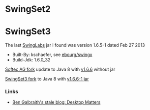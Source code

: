 # SwingSet2

# SwingSet3

The last [SwingLabs](https://en.wikipedia.org/wiki/SwingLabs) jar I found was version 1.6.5-1 dated Feb 27 2013
- Built-By: kschaefer, see [ebourg/swingx](https://github.com/ebourg/swingx)
- Build-Jdk: 1.6.0_32

[Softec AG fork](https://github.com/Softec-Open-Source-Division/swingx) update to Java 8 with [v1.6.6](https://github.com/Softec-Open-Source-Division/swingx/releases/tag/v1.6.6) without jar

[SwingSet3 fork](https://github.com/homebeaver/SwingSet3) to Java 8 with [v1.6.6-1 jar](https://github.com/homebeaver/SwingSet3/releases/tag/v1.6.6-1)

### Links

- [Ben Galbraith's stale blog: Desktop Matters](https://blog.bengalbraith.com/?s=Desktop+Matters)
